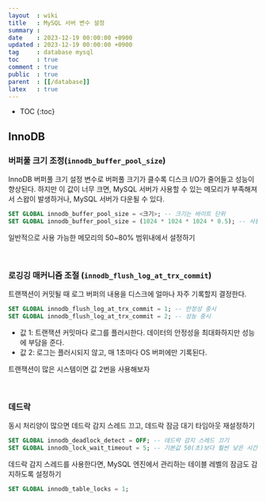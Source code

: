 ```yaml
---
layout  : wiki
title   : MySQL 서버 변수 설정
summary : 
date    : 2023-12-19 00:00:00 +0900
updated : 2023-12-19 00:00:00 +0900
tag     : database mysql
toc     : true
comment : true
public  : true
parent  : [[/database]]
latex   : true
---
```

* TOC
{:toc}

## InnoDB

### 버퍼풀 크기 조정(`innodb_buffer_pool_size`)

InnoDB 버퍼풀 크기 설정 변수로 버퍼풀 크기가 클수록 디스크 I/O가 줄어들고 성능이 향상된다. 
하지만 이 값이 너무 크면, MySQL 서버가 사용할 수 있는 메모리가 부족해져서 스왑이 발생하거나, MySQL 서버가 다운될 수 있다.

```SQL
SET GLOBAL innodb_buffer_pool_size = <크기>; -- 크기는 바이트 단위
SET GLOBAL innodb_buffer_pool_size = (1024 * 1024 * 1024 * 0.5); -- 사용 가능한 메모리의 50%를 버퍼풀 크기로 설정
```

일반적으로 사용 가능한 메모리의 50~80% 범위내에서 설정하기

<br>

### 로깅깅 매커니즘 조절 (`innodb_flush_log_at_trx_commit`)

트랜잭션이 커밋될 때 로그 버퍼의 내용을 디스크에 얼마나 자주 기록할지 결정한다.

```SQL
SET GLOBAL innodb_flush_log_at_trx_commit = 1; -- 안정성 중시
SET GLOBAL innodb_flush_log_at_trx_commit = 2; -- 성능 중시
```

- 값 1: 트랜잭션 커밋마다 로그를 플러시한다. 데이터의 안정성을 최대화하지만 성능에 부담을 준다.
- 값 2: 로그는 플러시되지 않고, 매 1초마다 OS 버퍼에만 기록된다. 

트랜잭션이 많은 시스템이면 값 2번을 사용해보자


<br>

### 데드락

동시 처리양이 많으면 데드락 감지 스레드 끄고, 데드락 잠금 대기 타임아웃 재설정하기

```SQL
SET GLOBAL innodb_deadlock_detect = OFF; -- 데드락 감지 스레드 끄기
SET GLOBAL innodb_lock_wait_timeout = 5; -- 기본값 50(초)보다 훨씬 낮은 시간으로 변경
```

데드락 감지 스레드를 사용한다면, MySQL 엔진에서 관리하는 테이블 레벨의 잠금도 감지하도록 설정하기

```SQL
SET GLOBAL innodb_table_locks = 1;
```

<br>